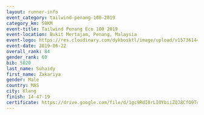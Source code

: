 ```yaml
--- 
layout: runner-info 
event_category: tailwind-penang-100-2019 
category_km: 50KM 
event-title: Tailwind Penang Eco 100 2019 
event-location: Bukit Mertajam, Penang, Malaysia 
event-logo: https://res.cloudinary.com/dykbosktl/image/upload/v1573614442/Logo/Logo_gqlzi3.jpg 
event-date: 2019-06-22 
overall_rank: 84
gender_rank: 60
bib: 5020
last_name: Suhaidy
first_name: Zakariya
gender: Male
country: MAS
city: Klang
finish: 14-47-19
certificate: https://drive.google.com/file/d/1gc9RdI0rLI0YbiiZQJ8CfO9TdwkpIXie/view?usp=sharing
--- 
```

